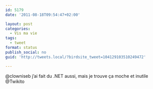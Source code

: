 ```yaml
---
id: 5179
date: '2011-08-18T09:54:47+02:00'

layout: post
categories:
  - Vis ma vie
tags:
  - tweet
format: status
publish_social: no
guid: 'http://tweets.local/?birdsite_tweet=104129103510249472'

---
```


@clowniseb j’ai fait du .NET aussi, mais je trouve ça moche et inutile @Twikito